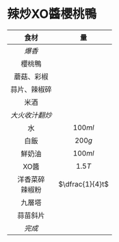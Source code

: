 # 辣炒XO醬櫻桃鴨

|         食材         |       量        |
| :------------------: | :-------------: |
|        *爆香*        |                 |
|        櫻桃鴨        |                 |
|      蘑菇、彩椒      |                 |
|     蒜片、辣椒碎     |                 |
|         米酒         |                 |
|    *大火收汁翻炒*    |                 |
|          水          |     $100ml$     |
|         白飯         |     $200g$      |
|        鮮奶油        |     $100ml$     |
|         XO醬         |     $1.5T$      |
| 洋香菜碎<br />辣椒粉 | $\dfrac{1}{4}t$ |
|        九層塔        |                 |
|       蒜苗斜片       |                 |
|        *完成*        |                 |
